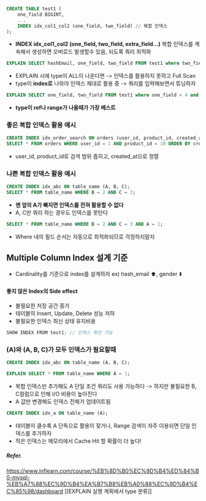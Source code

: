 ```sql
CREATE TABLE test1 (
	one_field BIGINT,
	...
	INDEX idx_col1_col2 (one_field, two_field) // 복합 인덱스
);
```
- **INDEX idx_col1_col2 (one_field, two_field, extra_field...)**
복합 인덱스를 계속해서 생성하면 오버로드 발생할수 있음, 되도록 쿼리 최적화

```sql
EXPLAIN SELECT hashEmail, one_field, two_field FROM test1 where two_field = 3;
```
- EXPLAIN 시에 type이 ALL이 나온다면 -> 인덱스를 활용하지 못하고 Full Scan
- type이 **index로** 나와야 인덱스 제대로 활용 중 -> 쿼리를 입력해보면서 튜닝하자

```sql
EXPLAIN SELECT one_field, two_field FROM test1 where one_field = 4 and two_field = 3;
```
- **type이 ref나 range가 나올때가 가장 베스트**
### 좋은 복합 인덱스 활용 예시
```sql
CREATE INDEX idx_order_search ON orders (user_id, product_id, created_at);`
SELECT * FROM orders WHERE user_id = 1 AND product_id = 10 ORDER BY created_at DESC;
```
- user_id, product_id로 검색 범위 좁히고, created_at으로 정렬
### 나쁜 복합 인덱스 활용 예시
```sql
CREATE INDEX idx_abc ON table_name (A, B, C);
SELECT * FROM table_name WHERE B = 2 AND C = 3;
```
- **맨 앞의 A가 빠지면 인덱스를 전혀 활용할 수 없다**
- A, C만 쿼리 하는 경우도 인덱스를 못탄다
```sql
SELECT * FROM table_name WHERE B = 2 AND C = 3 AND A = 1;
```
- Where 내의 필드 순서는 자동으로 최적화되므로 걱정하지말자
## Multiple Column Index 설계 기준
- Cardinality를 기준으로 index를 설계하자
ex) hash_email ⬆️, gender ⬇️

#### 좋지 않은 Index의 Side effect
- 불필요한 저장 공간 증가
- 테이블의 Insert, Update, Delete 성능 저하
- 불필요한 인덱스 최신 상태 유지비용
```java
SHOW INDEX FROM test1; // 인덱스 확인 가능
```

### (A)와 (A, B, C)가 모두 인덱스가 필요할때
```sql
CREATE INDEX idx_abc ON table_name (A, B, C);

EXPLAIN SELECT * FROM table_name WHERE A = 1;
```
- 복합 인덱스만 추가해도 A 단일 조건 쿼리도 사용 가능하다
-> 하지만 불필요한 B, C컬럼으로 인해 I/O 비용이 높아진다
- A 값만 변경해도 인덱스 전체가 업데이트됨

```sql
CREATE INDEX idx_a ON table_name (A);
```
- 테이블이 클수록 A 단독으로 활용이 잦거나, Range 검색이 자주 이용되면 단일 인덱스를 추가하자
- 작은 인덱스는 메모리에서 Cache Hit 할 확률이 더 높다!

##### Refer.
https://www.inflearn.com/course/%EB%8D%B0%EC%9D%B4%ED%84%B0-mysql-%EB%A7%88%EC%9D%B4%EA%B7%B8%EB%A0%88%EC%9D%B4%EC%85%98/dashboard
[[EXPLAIN 실행 계획에서 type 분류]]